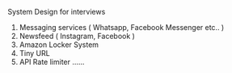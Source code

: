 System Design for interviews

1. Messaging services ( Whatsapp, Facebook Messenger etc.. )
2. Newsfeed ( Instagram, Facebook )
3. Amazon Locker System
4. Tiny URL
5. API Rate limiter
......

